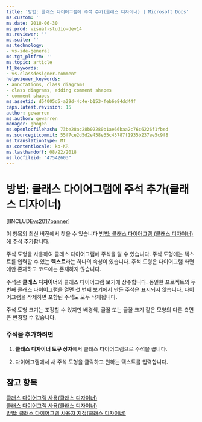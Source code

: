 ```yaml
---
title: '방법: 클래스 다이어그램에 주석 추가(클래스 디자이너) | Microsoft Docs'
ms.custom: ''
ms.date: 2018-06-30
ms.prod: visual-studio-dev14
ms.reviewer: ''
ms.suite: ''
ms.technology:
- vs-ide-general
ms.tgt_pltfrm: ''
ms.topic: article
f1_keywords:
- vs.classdesigner.comment
helpviewer_keywords:
- annotations, class diagrams
- class diagrams, adding comment shapes
- comment shapes
ms.assetid: d54005d5-a29d-4c4e-b153-feb6e84dd44f
caps.latest.revision: 15
author: gewarren
ms.author: gewarren
manager: ghogen
ms.openlocfilehash: 73be28ac28b02280b1ae66baa2c76c6226f1fbed
ms.sourcegitcommit: 55f7ce2d5d2e458e35c45787f1935b237ee5c9f8
ms.translationtype: MT
ms.contentlocale: ko-KR
ms.lasthandoff: 08/22/2018
ms.locfileid: "47542603"
---
```

# <a name="how-to-add-comments-to-class-diagrams-class-designer"></a>방법: 클래스 다이어그램에 주석 추가(클래스 디자이너)
[!INCLUDE[vs2017banner](../includes/vs2017banner.md)]

이 항목의 최신 버전에서 찾을 수 있습니다 [방법: 클래스 다이어그램 (클래스 디자이너)에 주석 추가](https://docs.microsoft.com/visualstudio/ide/how-to-add-comments-to-class-diagrams-class-designer)합니다.  
  
주석 도형을 사용하여 클래스 다이어그램에 주석을 달 수 있습니다. 주석 도형에는 텍스트를 입력할 수 있는 **텍스트**라는 하나의 속성이 있습니다. 주석 도형은 다이어그램 화면에만 존재하고 코드에는 존재하지 않습니다.  
  
 주석은 **클래스 디자이너**의 클래스 다이어그램 보기에 상주합니다. 동일한 프로젝트의 두 번째 클래스 다이어그램을 열면 첫 번째 보기에서 만든 주석은 표시되지 않습니다. 다이어그램을 삭제하면 포함된 주석도 모두 삭제됩니다.  
  
 주석 도형 크기는 조정할 수 있지만 배경색, 글꼴 또는 글꼴 크기 같은 모양의 다른 측면은 변경할 수 없습니다.  
  
### <a name="to-add-a-comment"></a>주석을 추가하려면  
  
1.  **클래스 디자이너 도구 상자**에서 클래스 다이어그램으로 주석을 끕니다.  
  
2.  다이어그램에서 새 주석 도형을 클릭하고 원하는 텍스트를 입력합니다.  
  
## <a name="see-also"></a>참고 항목  
 [클래스 다이어그램 사용(클래스 디자이너)](../ide/working-with-class-diagrams-class-designer.md)   
 [클래스 다이어그램 사용(클래스 디자이너)](../ide/working-with-class-diagrams-class-designer.md)   
 [방법: 클래스 다이어그램 사용자 지정(클래스 디자이너)](../ide/how-to-customize-class-diagrams-class-designer.md)




